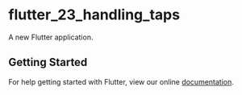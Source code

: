 # flutter_23_handling_taps

A new Flutter application.

## Getting Started

For help getting started with Flutter, view our online
[documentation](https://flutter.io/).
